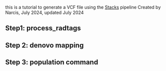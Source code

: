 this is a tutorial to generate a VCF file using the [Stacks](https://catchenlab.life.illinois.edu/stacks/manual/) pipeline
Created by Narcis, July 2024, updated July 2024 

## Step1: process_radtags

## Step 2: denovo mapping

## Step 3: population command
